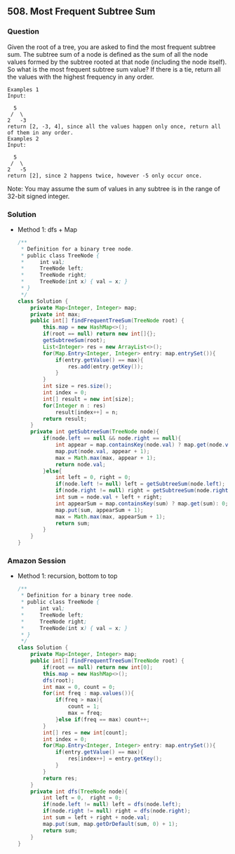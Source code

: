 ## 508. Most Frequent Subtree Sum

### Question
Given the root of a tree, you are asked to find the most frequent subtree sum. The subtree sum of a node is defined as the sum of all the node values formed by the subtree rooted at that node (including the node itself). So what is the most frequent subtree sum value? If there is a tie, return all the values with the highest frequency in any order.

```
Examples 1
Input:

  5
 /  \
2   -3
return [2, -3, 4], since all the values happen only once, return all of them in any order.
Examples 2
Input:

  5
 /  \
2   -5
return [2], since 2 happens twice, however -5 only occur once.
```

Note: You may assume the sum of values in any subtree is in the range of 32-bit signed integer.

### Solution
* Method 1: dfs + Map
  ```Java
  /**
   * Definition for a binary tree node.
   * public class TreeNode {
   *     int val;
   *     TreeNode left;
   *     TreeNode right;
   *     TreeNode(int x) { val = x; }
   * }
   */
  class Solution {
      private Map<Integer, Integer> map;
      private int max;
      public int[] findFrequentTreeSum(TreeNode root) {
          this.map = new HashMap<>();
          if(root == null) return new int[]{};
          getSubtreeSum(root);
          List<Integer> res = new ArrayList<>();
          for(Map.Entry<Integer, Integer> entry: map.entrySet()){
              if(entry.getValue() == max){
                  res.add(entry.getKey());
              }
          }
          int size = res.size();
          int index = 0;
          int[] result = new int[size];
          for(Integer n : res)
              result[index++] = n;
          return result;
      }
      private int getSubtreeSum(TreeNode node){
          if(node.left == null && node.right == null){
              int appear = map.containsKey(node.val) ? map.get(node.val): 0;
              map.put(node.val, appear + 1);
              max = Math.max(max, appear + 1);
              return node.val;
          }else{
              int left = 0, right = 0;
              if(node.left != null) left = getSubtreeSum(node.left);
              if(node.right != null) right = getSubtreeSum(node.right);
              int sum = node.val + left + right;
              int appearSum = map.containsKey(sum) ? map.get(sum): 0;
              map.put(sum, appearSum + 1);
              max = Math.max(max, appearSum + 1);
              return sum;
          }
      }
  }
  ```

### Amazon Session
* Method 1: recursion, bottom to top
	```Java
	/**
	 * Definition for a binary tree node.
	 * public class TreeNode {
	 *     int val;
	 *     TreeNode left;
	 *     TreeNode right;
	 *     TreeNode(int x) { val = x; }
	 * }
	 */
	class Solution {
		private Map<Integer, Integer> map;
		public int[] findFrequentTreeSum(TreeNode root) {
			if(root == null) return new int[0];
			this.map = new HashMap<>();
			dfs(root);
			int max = 0, count = 0;
			for(int freq : map.values()){
				if(freq > max){
					count = 1;
					max = freq;
				}else if(freq == max) count++;
			}
			int[] res = new int[count];
			int index = 0;
			for(Map.Entry<Integer, Integer> entry: map.entrySet()){
				if(entry.getValue() == max){
					res[index++] = entry.getKey();
				}
			}
			return res;
		}
		private int dfs(TreeNode node){
			int left = 0,  right = 0;
			if(node.left != null) left = dfs(node.left);
			if(node.right != null) right = dfs(node.right);
			int sum = left + right + node.val;
			map.put(sum, map.getOrDefault(sum, 0) + 1);
			return sum;
		}
	}
	```
